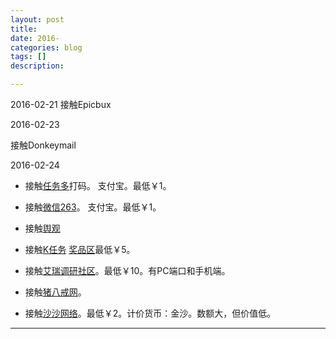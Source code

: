 ```yaml
---
layout: post
title: 
date: 2016-
categories: blog
tags: []
description: 

---
```

2016-02-21
接触Epicbux

2016-02-23

接触Donkeymail

2016-02-24

- 接触[任务多]()打码。
支付宝。最低￥1。

- 接触[微信263](http://www.weixin263.com/index/regist/primarykey/173136.html)。
支付宝。最低￥1。

- 接触[舆观]()

- 接触[K任务]()
[奖品区](http://www.krenwu.com/PrizeCenter.aspx)最低￥5。

- 接触[艾瑞调研社区](http://www.iclick.cn/Public/Product.aspx)。最低￥10。有PC端口和手机端。

- 接触[猪八戒网]()。

- 接触[沙沙网络]()。最低￥2。计价货币：金沙。数额大，但价值低。


---










